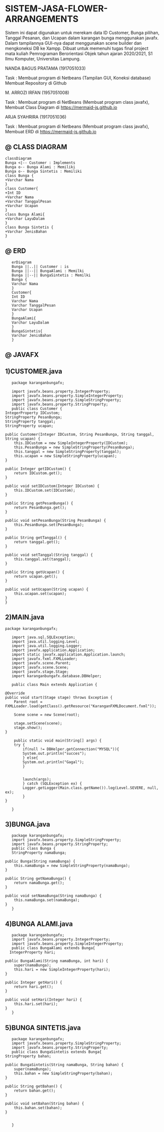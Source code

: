 # SISTEM-JASA-FLOWER-ARRANGEMENTS
Sistem ini dapat digunakan untuk merekam data ID Customer, Bunga pilihan, Tanggal Pesanan, dan Ucapan dalam karangan bunga menggunakan javafx. Dalam tampilannya GUI-nya dapat menggunakan scene builder dan mengkoneksi DB ke Xampp. Dibuat untuk memenuhi tugas final project mata kuliah Pemrograman Berorientasi Objek tahun ajaran 2020/2021, S1 Ilmu Komputer, Universitas Lampung.

NANDA BAGUS PRATAMA (1917051033)

Task : Membuat program di Netbeans (Tampilan GUI, Koneksi database)
       Membuat Repository di Github


M. ARROZI IRFAN (1957051008)

Task : Membuat program di NetBeans (Membuat program class javafx),
       Membuat Class Diagram di https://mermaid-js.github.io


ARJA SYAHRIRA (1917051036)

Task : Membuat program di Netbeans (Membuat program class javafx),
       Membuat ERD di https://mermaid-js.github.io



@ CLASS DIAGRAM
--------------------------------------------------------------------------
    classDiagram
    Bunga <|-- Customer : Implements
    Bunga o-- Bunga Alami : Memiliki
    Bunga o-- Bunga Sintetis : Memiliki
    class Bunga {
    +Varchar Nama    
    }
    class Customer{
    +Int ID
    +Varchar Nama
    +Varchar TanggalPesan
    +Varchar Ucapan
    }
    class Bunga Alami{
    +Varchar LayuDalam
    }
    class Bunga Sintetis {
    +Varchar JenisBahan
    }


@ ERD
--------------------------------------------------------------------------
       erDiagram
       Bunga ||..|| Customer : is
       Bunga ||--|| BungaAlami : Memilki
       Bunga ||--|| BungaSintetis : Memilki   
       Bunga {
       Varchar Nama
       }
       Customer{
       Int ID
       Varchar Nama
       Varchar TanggalPesan
       Varchar Ucapan
       }
       BungaAlami{
       Varchar LayuDalam
       }
       BungaSintetis{
       Varchar JenisBahan
       }
    
    
 @ JAVAFX
 --------------------------------------------------------------------------
 1)CUSTOMER.java
 --------------------------------------------------------------------------
  
       package karanganbungafx;

       import javafx.beans.property.IntegerProperty;
       import javafx.beans.property.SimpleIntegerProperty;
       import javafx.beans.property.SimpleStringProperty;
       import javafx.beans.property.StringProperty;
       public class Customer {
    IntegerProperty IDCustom;
    StringProperty PesanBunga;
    StringProperty tanggal;
    StringProperty ucapan;

    public Customer(Integer IDCustom, String PesanBunga, String tanggal, String ucapan) {
        this.IDCustom = new SimpleIntegerProperty(IDCustom);
        this.PesanBunga = new SimpleStringProperty(PesanBunga);
        this.tanggal = new SimpleStringProperty(tanggal);
        this.ucapan = new SimpleStringProperty(ucapan);
    }

    public Integer getIDCustom() {
        return IDCustom.get();
    }

    public void setIDCustom(Integer IDCustom) {
        this.IDCustom.set(IDCustom);
    }

    public String getPesanBunga() {
        return PesanBunga.get();
    }

    public void setPesanBunga(String PesanBunga) {
        this.PesanBunga.set(PesanBunga);
    }

    public String getTanggal() {
        return tanggal.get();
    }

    public void setTanggal(String tanggal) {
        this.tanggal.set(tanggal);
    }

    public String getUcapan() {
        return ucapan.get();
    }

    public void setUcapan(String ucapan) {
        this.ucapan.set(ucapan);
    }  
    }
    
    
2)MAIN.java
--------------------------------------------------------------------------
       
    package karanganbungafx;

       import java.sql.SQLException;
       import java.util.logging.Level;
       import java.util.logging.Logger;
       import javafx.application.Application;
       import static javafx.application.Application.launch;
       import javafx.fxml.FXMLLoader;
       import javafx.scene.Parent;
       import javafx.scene.Scene;
       import javafx.stage.Stage;
       import karanganbungafx.database.DBHelper;

       public class Main extends Application {
    
    @Override
    public void start(Stage stage) throws Exception {
        Parent root = FXMLLoader.load(getClass().getResource("KaranganFXMLDocument.fxml"));
        
        Scene scene = new Scene(root);
        
        stage.setScene(scene);
        stage.show();
    }

        public static void main(String[] args) {
        try {
            if(null != DBHelper.getConnection("MYSQL")){
            System.out.println("succes");
            } else{
            System.out.println("Gagal");
            } 
            
            
            launch(args);
            } catch (SQLException ex) {
            Logger.getLogger(Main.class.getName()).log(Level.SEVERE, null, ex);
            } 
    }
    
       }

3)BUNGA.java
--------------------------------------------------------------------------

       package karanganbungafx;
       import javafx.beans.property.SimpleStringProperty;
       import javafx.beans.property.StringProperty;
       public class Bunga {
       StringProperty namaBunga;

    public Bunga(String namaBunga) {
        this.namaBunga = new SimpleStringProperty(namaBunga);
    }

    public String getNamaBunga() {
        return namaBunga.get();
    }

    public void setNamaBunga(String namaBunga) {
        this.namaBunga.set(namaBunga);
    }
       }

4)BUNGA ALAMI.java
--------------------------------------------------------------------------

       package karanganbungafx;
       import javafx.beans.property.IntegerProperty;
       import javafx.beans.property.SimpleIntegerProperty;
       public class BungaAlami extends Bunga{
      IntegerProperty hari;

    public BungaAlami(String namaBunga, int hari) {
        super(namaBunga);
        this.hari = new SimpleIntegerProperty(hari);
    }

    public Integer getHari() {
        return hari.get();
    }

    public void setHari(Integer hari) {
        this.hari.set(hari);
    }  
       }

5)BUNGA SINTETIS.java
--------------------------------------------------------------------------

       package karanganbungafx;
       import javafx.beans.property.SimpleStringProperty;
       import javafx.beans.property.StringProperty;
       public class BungaSintetis extends Bunga{
    StringProperty bahan;

    public BungaSintetis(String namaBunga, String bahan) {
        super(namaBunga);
        this.bahan = new SimpleStringProperty(bahan);
    }

    public String getBahan() {
        return bahan.get();
    }

    public void setBahan(String bahan) {
        this.bahan.set(bahan);
    }
    

       }
       
